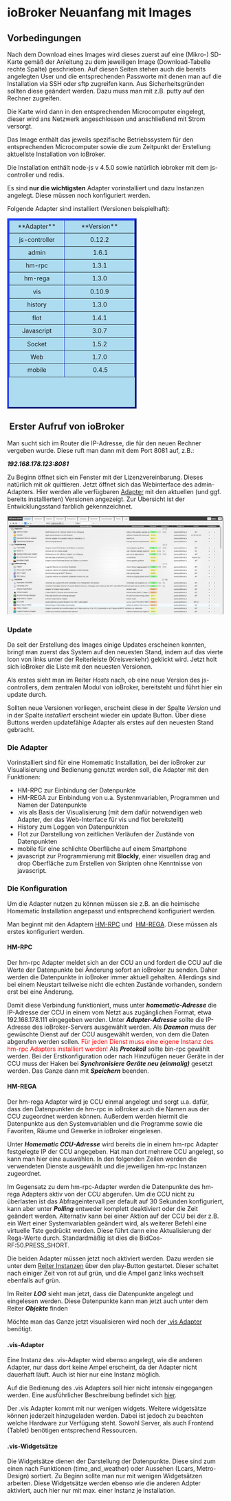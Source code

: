 # ioBroker Neuanfang mit Images



## Vorbedingungen

Nach dem Download eines Images wird dieses zuerst auf eine (Mikro-) SD-Karte gemäß der Anleitung zu dem jeweiligen Image (Download-Tabelle rechte Spalte) geschrieben. Auf diesen Seiten stehen auch die bereits angelegten User und die entsprechenden Passworte mit denen man auf die Installation via SSH oder sftp zugreifen kann. Aus Sicherheitsgründen sollten diese geändert werden. Dazu muss man mit z.B. putty auf den Rechner zugreifen.

Die Karte wird dann in den entsprechenden Microcomputer eingelegt, dieser wird ans Netzwerk angeschlossen und anschließend mit Strom versorgt.

Das Image enthält das jeweils spezifische Betriebssystem für den entsprechenden Microcomputer sowie die zum Zeitpunkt der Erstellung aktuellste Installation von ioBroker.

Die Installation enthält node-js v 4.5.0 sowie natürlich iobroker mit dem js-controller und redis.

Es sind **nur die wichtigsten** Adapter vorinstalliert und dazu Instanzen angelegt. Diese müssen noch konfiguriert werden.

Folgende Adapter sind installiert (Versionen beispielhaft):

<table class="aligncenter" style="height: 443px; width: 301px; border-color: #1833cc; background-color: #addcf0;" border="4">

<thead>

<tr style="height: 24px;">

<td style="width: 119px; height: 24px; text-align: center;">**Adapter**</td>

<td style="width: 160px; height: 24px; text-align: center;">**Version**</td>

</tr>

</thead>

<tbody>

<tr style="height: 24px;">

<td style="width: 119px; height: 24px; text-align: center;">js-controller</td>

<td style="width: 160px; height: 24px; text-align: center;">0.12.2</td>

</tr>

<tr style="height: 24px;">

<td style="width: 119px; height: 24px; text-align: center;">admin</td>

<td style="width: 160px; height: 24px; text-align: center;"> 1.6.1</td>

</tr>

<tr style="height: 24px;">

<td style="width: 119px; height: 24px; text-align: center;">hm-rpc</td>

<td style="width: 160px; height: 24px; text-align: center;">1.3.1</td>

</tr>

<tr style="height: 24px;">

<td style="width: 119px; height: 24px; text-align: center;">hm-rega</td>

<td style="width: 160px; height: 24px; text-align: center;">1.3.0</td>

</tr>

<tr style="height: 24px;">

<td style="width: 119px; height: 24px; text-align: center;">vis</td>

<td style="width: 160px; height: 24px; text-align: center;">0.10.9</td>

</tr>

<tr style="height: 25px;">

<td style="width: 119px; height: 25px; text-align: center;">history</td>

<td style="width: 160px; height: 25px; text-align: center;">1.3.0</td>

</tr>

<tr style="height: 24px;">

<td style="text-align: center; height: 24px; width: 119px;">flot</td>

<td style="text-align: center; height: 24px; width: 160px;">1.4.1</td>

</tr>

<tr style="height: 24px;">

<td style="text-align: center; height: 24px; width: 119px;">Javascript</td>

<td style="text-align: center; height: 24px; width: 160px;">3.0.7</td>

</tr>

<tr style="height: 24px;">

<td style="text-align: center; height: 24px; width: 119px;">Socket</td>

<td style="text-align: center; height: 24px; width: 160px;">1.5.2</td>

</tr>

<tr style="height: 24px;">

<td style="text-align: center; height: 24px; width: 119px;">Web</td>

<td style="text-align: center; height: 24px; width: 160px;">1.7.0</td>

</tr>

<tr style="height: 24.6875px;">

<td style="text-align: center; height: 24.6875px; width: 119px;">mobile</td>

<td style="text-align: center; height: 24.6875px; width: 160px;"> 0.4.5</td>

</tr>

</tbody>

</table>

##  Erster Aufruf von ioBroker

Man sucht sich im Router die IP-Adresse, die für den neuen Rechner vergeben wurde. Diese ruft man dann mit dem Port 8081 auf, z.B.:

_**192.168.178.123:8081**_

Zu Beginn öffnet sich ein Fenster mit der Lizenzvereinbarung. Dieses natürlich mit _ok_ quittieren. Jetzt öffnet sich das Webinterface des admin-Adapters. Hier werden alle verfügbaren [Adapter](http://www.iobroker.net/?page_id=14&lang=de) mit den aktuellen (und ggf. bereits installierten) Versionen angezeigt. Zur Übersicht ist der Entwicklungsstand farblich gekennzeichnet.


![](img/sd-image-fuer-raspberry-pi2-minimal-3-3_ioBroker_Image_BPi_20160910.jpg)


### Update

Da seit der Erstellung des Images einige Updates erscheinen konnten, bringt man zuerst das System auf den neuesten Stand, indem auf das vierte Icon von links unter der Reiterleiste (Kreisverkehr) geklickt wird. Jetzt holt sich ioBroker die Liste mit den neuesten Versionen.

Als erstes sieht man im Reiter _Hosts_ nach, ob eine neue Version des js-controllers, dem zentralen Modul von ioBroker, bereitsteht und führt hier ein update durch.

Sollten neue Versionen vorliegen, erscheint diese in der Spalte _Version_ und in der Spalte _installiert_ erscheint wieder ein update Button. Über diese Buttons werden updatefähige Adapter als erstes auf den neuesten Stand gebracht.

### Die Adapter

Vorinstalliert sind für eine Homematic Installation, bei der ioBroker zur Visualisierung und Bedienung genutzt werden soll, die Adapter mit den Funktionen:

*   HM-RPC zur Einbindung der Datenpunkte
*   HM-REGA zur Einbindung von u.a. Systenmvariablen, Programmen und Namen der Datenpunkte
*   .vis als Basis der Visualisierung (mit dem dafür notwendigen web Adapter, der das Web-Interface für vis und flot bereitstellt)
*   History zum Loggen von Datenpunkten
*   Flot zur Darstellung von zeitlichen Verläufen der Zustände von Datenpunkten
*   mobile für eine schlichte Oberfläche auf einem Smartphone
*   javascript zur Programmierung mit **Blockly**, einer visuellen drag and drop Oberfläche zum Erstellen von Skripten ohne Kenntnisse von javascript.

### Die Konfiguration

Um die Adapter nutzen zu können müssen sie z.B. an die heimische Homematic Installation angepasst und entsprechend konfiguriert werden.

Man beginnt mit den Adaptern [HM-RPC](http://www.iobroker.net/?page_id=2829&lang=de) und  [HM-REGA](http://www.iobroker.net/?page_id=2825&lang=de). Diese müssen als erstes konfiguriert werden.

#### HM-RPC

Der hm-rpc Adapter meldet sich an der CCU an und fordert die CCU auf die Werte der Datenpunkte bei Änderung sofort an ioBroker zu senden. Daher werden die Datenpunkte in ioBroker immer aktuell gehalten. Allerdings sind bei einem Neustart teilweise nicht die echten Zustände vorhanden, sondern erst bei eine Änderung.

Damit diese Verbindung funktioniert, muss unter **_homematic-Adresse_** die IP-Adresse der CCU in einem vom Netzt aus zugänglichen Format, etwa 192.168.178.111 eingegeben werden. Unter **_Adapter-Adresse_** sollte die IP-Adresse des ioBroker-Servers ausgewählt werden. Als _**Daemon**_ muss der gewüschte Dienst auf der CCU ausgewählt werden, von dem die Daten abgerufen werden sollen. <span style="color: #ff0000;">Für jeden Dienst muss eine eigene Instanz des hm-rpc Adapters installiert werden!</span> Als **_Protokoll_** sollte bin-rpc gewählt werden. Bei der Erstkonfiguration oder nach Hinzufügen neuer Geräte in der CCU muss der Haken bei _**Synchronisiere Geräte neu (einmalig)**_ gesetzt werden. Das Ganze dann mit _**Speichern**_ beenden.

#### HM-REGA

Der hm-rega Adapter wird je CCU einmal angelegt und sorgt u.a. dafür, dass den Datenpunkten de hm-rpc in ioBroker auch die Namen aus der CCU zugeordnet werden können. Außerdem werden hiermit die Datenpunkte aus den Systemvariablen und die Programme sowie die Favoriten, Räume und Gewerke in ioBroker eingelesen.

Unter _**Homematic CCU-Adresse**_ wird bereits die in einem hm-rpc Adapter festgelegte IP der CCU angegeben. Hat man dort mehrere CCU angelegt, so kann man hier eine auswählen. In den folgenden Zeilen werden die verwendeten Dienste ausgewählt und die jeweiligen hm-rpc Instanzen zugeordnet.

Im Gegensatz zu dem hm-rpc-Adapter werden die Datenpunkte des hm-rega Adapters aktiv von der CCU abgerufen. Um die CCU nicht zu überlasten ist das Abfrageintervall per default auf 30 Sekunden konfiguriert, kann aber unter _**Polling**_ entweder komplett deaktiviert oder die Zeit geändert werden. Alternativ kann bei einer Aktion auf der CCU bei der z.B. ein Wert einer Systemvariablen geändert wird, als weiterer Befehl eine virtuelle Tste gedrückt werden. Diese führt dann eine Aktualisierung der Rega-Werte durch. Standardmäßig ist dies die BidCos-RF:50.PRESS_SHORT.

Die beiden Adapter müssen jetzt noch aktiviert werden. Dazu werden sie unter dem [Reiter Instanzen](http://iobroker.net/wp-content/uploads/Instanzen-Übersicht.jpg) über den play-Button gestartet. Dieser schaltet nach einiger Zeit von rot auf grün, und die Ampel ganz links wechselt ebenfalls auf grün.

Im Reiter _**LOG**_ sieht man jetzt, dass die Datenpunkte angelegt und eingelesen werden. Diese Datenpunkte kann man jetzt auch unter dem Reiter _**Objekte**_ finden

Möchte man das Ganze jetzt visualisieren wird noch der [.vis Adapter](http://www.iobroker.net/?page_id=2754&lang=de) benötigt.

#### .vis-Adapter

Eine Instanz des .vis-Adapter wird ebenso angelegt, wie die anderen Adapter, nur dass dort keine Ampel erscheint, da der Adapter nicht dauerhaft läuft. Auch ist hier nur eine Instanz möglich.

Auf die Bedienung des .vis Adapters soll hier nicht intensiv eingegangen werden. Eine ausführlicher Beschreibung befindet sich [hier](http://www.iobroker.net/?page_id=2754&lang=de).

Der .vis Adapter kommt mit nur wenigen widgets. Weitere widgetsätze können jederzeit hinzugeladen werden. Dabei ist jedoch zu beachten welche Hardware zur Verfügung steht. Sowohl Server, als auch Frontend (Tablet) benötigen entsprechend Ressourcen.

#### .vis-Widgetsätze

Die Widgetsätze dienen der Darstellung der Datenpunkte. Diese sind zum einen nach Funktionen (time_and_weather) oder Aussehen (Lcars, Metro-Design) sortiert. Zu Beginn sollte man nur mit wenigen Widgetsätzen arbeiten. Diese Widgetsätze werden ebenso wie die anderen Adpter aktiviert, auch hier nur mit max. einer Instanz je Installation.